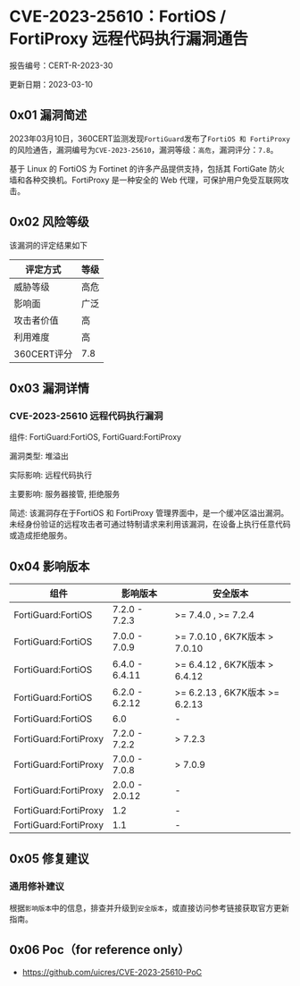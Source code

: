 # CVE-2023-25610：FortiOS / FortiProxy 远程代码执行漏洞通告

报告编号：CERT-R-2023-30

更新日期：2023-03-10

## 0x01  漏洞简述

2023年03月10日，360CERT监测发现`FortiGuard`发布了`FortiOS 和 FortiProxy`的风险通告，漏洞编号为`CVE-2023-25610`，漏洞等级：`高危`，漏洞评分：`7.8`。

基于 Linux 的 FortiOS 为 Fortinet 的许多产品提供支持，包括其 FortiGate 防火墙和各种交换机。FortiProxy 是一种安全的 Web 代理，可保护用户免受互联网攻击。

## 0x02  风险等级

该漏洞的评定结果如下

| 评定方式    | 等级 |
| ----------- | ---- |
| 威胁等级    | 高危 |
| 影响面      | 广泛 |
| 攻击者价值  | 高   |
| 利用难度    | 高   |
| 360CERT评分 | 7.8  |

## 0x03  漏洞详情

### CVE-2023-25610 远程代码执行漏洞

组件: FortiGuard:FortiOS, FortiGuard:FortiProxy

漏洞类型: 堆溢出

实际影响: 远程代码执行

主要影响: 服务器接管, 拒绝服务

简述: 该漏洞存在于FortiOS 和 FortiProxy 管理界面中，是一个缓冲区溢出漏洞。未经身份验证的远程攻击者可通过特制请求来利用该漏洞，在设备上执行任意代码或造成拒绝服务。

## 0x04  影响版本

| 组件                  | 影响版本       | 安全版本                       |
| --------------------- | -------------- | ------------------------------ |
| FortiGuard:FortiOS    | 7.2.0 - 7.2.3  | >= 7.4.0 , >= 7.2.4            |
| FortiGuard:FortiOS    | 7.0.0 - 7.0.9  | >= 7.0.10 , 6K7K版本 > 7.0.10  |
| FortiGuard:FortiOS    | 6.4.0 - 6.4.11 | >= 6.4.12 , 6K7K版本 > 6.4.12  |
| FortiGuard:FortiOS    | 6.2.0 - 6.2.12 | >= 6.2.13 , 6K7K版本 >= 6.2.13 |
| FortiGuard:FortiOS    | 6.0            | -                              |
| FortiGuard:FortiProxy | 7.2.0 - 7.2.2  | > 7.2.3                        |
| FortiGuard:FortiProxy | 7.0.0 - 7.0.8  | > 7.0.9                        |
| FortiGuard:FortiProxy | 2.0.0 - 2.0.12 | -                              |
| FortiGuard:FortiProxy | 1.2            | -                              |
| FortiGuard:FortiProxy | 1.1            | -                              |

## 0x05  修复建议

### 通用修补建议

根据`影响版本`中的信息，排查并升级到`安全版本`，或直接访问参考链接获取官方更新指南。

## 0x06 Poc（for reference only）

- https://github.com/uicres/CVE-2023-25610-PoC